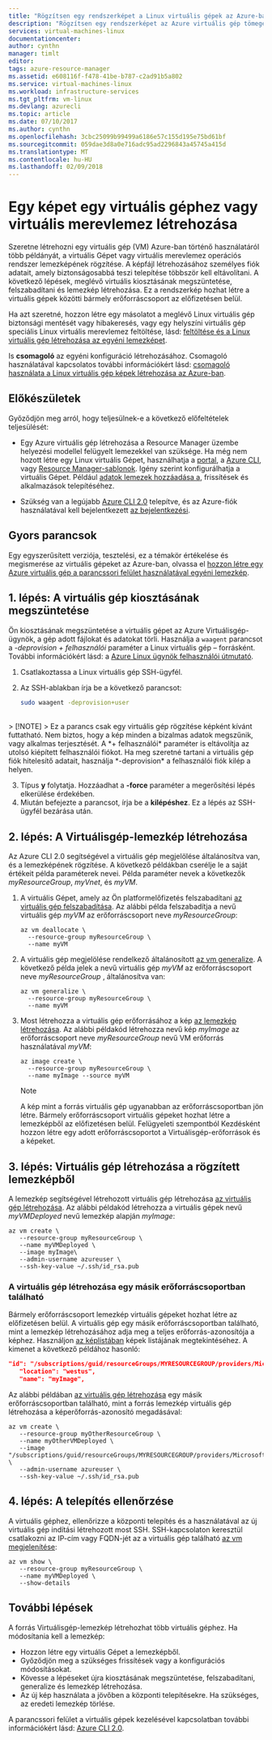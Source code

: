 ```yaml
---
title: "Rögzítsen egy rendszerképet a Linux virtuális gépek az Azure-ban a parancssori felület 2.0 |} Microsoft Docs"
description: "Rögzítsen egy rendszerképet az Azure virtuális gép tömeges üzembe helyezése az Azure CLI 2.0 használandó."
services: virtual-machines-linux
documentationcenter: 
author: cynthn
manager: timlt
editor: 
tags: azure-resource-manager
ms.assetid: e608116f-f478-41be-b787-c2ad91b5a802
ms.service: virtual-machines-linux
ms.workload: infrastructure-services
ms.tgt_pltfrm: vm-linux
ms.devlang: azurecli
ms.topic: article
ms.date: 07/10/2017
ms.author: cynthn
ms.openlocfilehash: 3cbc25099b99499a6186e57c155d195e75bd61bf
ms.sourcegitcommit: 059dae3d8a0e716adc95ad2296843a45745a415d
ms.translationtype: MT
ms.contentlocale: hu-HU
ms.lasthandoff: 02/09/2018
---
```

# <a name="how-to-create-an-image-of-a-virtual-machine-or-vhd"></a>Egy képet egy virtuális géphez vagy virtuális merevlemez létrehozása

<!-- generalize, image - extended version of the tutorial-->

Szeretne létrehozni egy virtuális gép (VM) Azure-ban történő használatáról több példányát, a virtuális Gépet vagy virtuális merevlemez operációs rendszer lemezképének rögzítése. A képfájl létrehozásához személyes fiók adatait, amely biztonságosabbá teszi telepítése többször kell eltávolítani. A következő lépések, meglévő virtuális kiosztásának megszüntetése, felszabadítani és lemezkép létrehozása. Ez a rendszerkép hozhat létre a virtuális gépek közötti bármely erőforráscsoport az előfizetésen belül.

Ha azt szeretné, hozzon létre egy másolatot a meglévő Linux virtuális gép biztonsági mentését vagy hibakeresés, vagy egy helyszíni virtuális gép speciális Linux virtuális merevlemez feltöltése, lásd: [feltöltése és a Linux virtuális gép létrehozása az egyéni lemezképet](upload-vhd.md).  

Is **csomagoló** az egyéni konfiguráció létrehozásához. Csomagoló használatával kapcsolatos további információkért lásd: [csomagoló használata a Linux virtuális gép képek létrehozása az Azure-ban](build-image-with-packer.md).


## <a name="before-you-begin"></a>Előkészületek
Győződjön meg arról, hogy teljesülnek-e a következő előfeltételek teljesülését:

* Egy Azure virtuális gép létrehozása a Resource Manager üzembe helyezési modellel felügyelt lemezekkel van szüksége. Ha még nem hozott létre egy Linux virtuális Gépet, használhatja a [portal](quick-create-portal.md), a [Azure CLI](quick-create-cli.md), vagy [Resource Manager-sablonok](create-ssh-secured-vm-from-template.md). Igény szerint konfigurálhatja a virtuális Gépet. Például [adatok lemezek hozzáadása a](add-disk.md), frissítések és alkalmazások telepítéséhez. 

* Szükség van a legújabb [Azure CLI 2.0](/cli/azure/install-az-cli2) telepítve, és az Azure-fiók használatával kell bejelentkezett [az bejelentkezési](/cli/azure/#az_login).

## <a name="quick-commands"></a>Gyors parancsok

Egy egyszerűsített verziója, tesztelési, ez a témakör értékelése és megismerése az virtuális gépeket az Azure-ban, olvassa el [hozzon létre egy Azure virtuális gép a parancssori felület használatával egyéni lemezkép](tutorial-custom-images.md).


## <a name="step-1-deprovision-the-vm"></a>1. lépés: A virtuális gép kiosztásának megszüntetése
Ön kiosztásának megszüntetése a virtuális gépet az Azure Virtuálisgép-ügynök, a gép adott fájlokat és adatokat törli. Használja a `waagent` parancsot a *-deprovision + felhasználói* paraméter a Linux virtuális gép – forrásként. További információkért lásd: a [Azure Linux ügynök felhasználói útmutató](../windows/agent-user-guide.md).

1. Csatlakoztassa a Linux virtuális gép SSH-ügyfél.
2. Az SSH-ablakban írja be a következő parancsot:
   
    ```bash
    sudo waagent -deprovision+user
    ```
<br>
   > [!NOTE]
   > Ez a parancs csak egy virtuális gép rögzítése képként kívánt futtatható. Nem biztos, hogy a kép minden a bizalmas adatok megszűnik, vagy alkalmas terjesztését. A *+ felhasználói* paraméter is eltávolítja az utolsó kiépített felhasználói fiókot. Ha meg szeretné tartani a virtuális gép fiók hitelesítő adatait, használja *-deprovision* a felhasználói fiók kilép a helyen.
 
3. Típus **y** folytatja. Hozzáadhat a **-force** paraméter a megerősítési lépés elkerülése érdekében.
4. Miután befejezte a parancsot, írja be a **kilépéshez**. Ez a lépés az SSH-ügyfél bezárása után.

## <a name="step-2-create-vm-image"></a>2. lépés: A Virtuálisgép-lemezkép létrehozása
Az Azure CLI 2.0 segítségével a virtuális gép megjelölése általánosítva van, és a lemezképének rögzítése. A következő példákban cserélje le a saját értékeit példa paraméterek nevei. Példa paraméter nevek a következők *myResourceGroup*, *myVnet*, és *myVM*.

1. A virtuális Gépet, amely az Ön platformelőfizetés felszabadítani [az virtuális gép felszabadítása](/cli//azure/vm#deallocate). Az alábbi példa felszabadítja a nevű virtuális gép *myVM* az erőforráscsoport neve *myResourceGroup*:
   
    ```azurecli
    az vm deallocate \
      --resource-group myResourceGroup \
      --name myVM
    ```

2. A virtuális gép megjelölése rendelkező általánosított [az vm generalize](/cli//azure/vm#generalize). A következő példa jelek a nevű virtuális gép *myVM* az erőforráscsoport neve *myResourceGroup* , általánosítva van:
   
    ```azurecli
    az vm generalize \
      --resource-group myResourceGroup \
      --name myVM
    ```

3. Most létrehozza a virtuális gép erőforrásához a kép [az lemezkép létrehozása](/cli/azure/image#az_image_create). Az alábbi példakód létrehozza nevű kép *myImage* az erőforráscsoport neve *myResourceGroup* nevű VM erőforrás használatával *myVM*:
   
    ```azurecli
    az image create \
      --resource-group myResourceGroup \
      --name myImage --source myVM
    ```
   
   > [!NOTE]
   > A kép mint a forrás virtuális gép ugyanabban az erőforráscsoportban jön létre. Bármely erőforráscsoport virtuális gépeket hozhat létre a lemezképből az előfizetésen belül. Felügyeleti szempontból Kezdésként hozzon létre egy adott erőforráscsoportot a Virtuálisgép-erőforrások és a képeket.

## <a name="step-3-create-a-vm-from-the-captured-image"></a>3. lépés: Virtuális gép létrehozása a rögzített lemezképből
A lemezkép segítségével létrehozott virtuális gép létrehozása [az virtuális gép létrehozása](/cli/azure/vm#az_vm_create). Az alábbi példakód létrehozza a virtuális gépek nevű *myVMDeployed* nevű lemezkép alapján *myImage*:

```azurecli
az vm create \
   --resource-group myResourceGroup \
   --name myVMDeployed \
   --image myImage\
   --admin-username azureuser \
   --ssh-key-value ~/.ssh/id_rsa.pub
```

### <a name="creating-the-vm-in-another-resource-group"></a>A virtuális gép létrehozása egy másik erőforráscsoportban található 

Bármely erőforráscsoport lemezkép virtuális gépeket hozhat létre az előfizetésen belül. A virtuális gép egy másik erőforráscsoportban található, mint a lemezkép létrehozásához adja meg a teljes erőforrás-azonosítója a képhez. Használjon [az képlistában](/cli/azure/image#az_image_list) képek listájának megtekintéséhez. A kimenet a következő példához hasonló:

```json
"id": "/subscriptions/guid/resourceGroups/MYRESOURCEGROUP/providers/Microsoft.Compute/images/myImage",
   "location": "westus",
   "name": "myImage",
```

Az alábbi példában [az virtuális gép létrehozása](/cli/azure/vm#az_vm_create) egy másik erőforráscsoportban található, mint a forrás lemezkép virtuális gép létrehozása a képerőforrás-azonosító megadásával:

```azurecli
az vm create \
   --resource-group myOtherResourceGroup \
   --name myOtherVMDeployed \
   --image "/subscriptions/guid/resourceGroups/MYRESOURCEGROUP/providers/Microsoft.Compute/images/myImage" \
   --admin-username azureuser \
   --ssh-key-value ~/.ssh/id_rsa.pub
```


## <a name="step-4-verify-the-deployment"></a>4. lépés: A telepítés ellenőrzése

A virtuális géphez, ellenőrizze a központi telepítés és a használatával az új virtuális gép indítási létrehozott most SSH. SSH-kapcsolaton keresztül csatlakozni az IP-cím vagy FQDN-jét az a virtuális gép található [az vm megjelenítése](/cli/azure/vm#az_vm_show):

```azurecli
az vm show \
   --resource-group myResourceGroup \
   --name myVMDeployed \
   --show-details
```

## <a name="next-steps"></a>További lépések
A forrás Virtuálisgép-lemezkép létrehozhat több virtuális géphez. Ha módosítania kell a lemezkép: 

- Hozzon létre egy virtuális Gépet a lemezképből.
- Győződjön meg a szükséges frissítések vagy a konfigurációs módosításokat.
- Kövesse a lépéseket újra kiosztásának megszüntetése, felszabadítani, generalize és lemezkép létrehozása.
- Az új kép használata a jövőben a központi telepítésekre. Ha szükséges, az eredeti lemezkép törlése.

A parancssori felület a virtuális gépek kezelésével kapcsolatban további információkért lásd: [Azure CLI 2.0](/cli/azure/overview).

